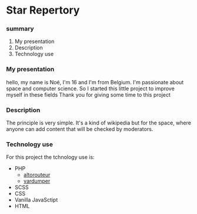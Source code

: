 # Star Repertory


### summary

1. My presentation 
2. Description 
3. Technology use

### My presentation

hello, my name is Noé, I'm 16 and I'm from Belgium. I'm passionate about space and computer science. So I started this little project to improve myself in these fields Thank you for giving some time to this project

### Description 

The principle is very simple. It's a kind of wikipedia but for the space, where anyone can add content that will be checked by moderators.

### Technology use
 
 For this project the tchnology use is:
+ PHP
    - [altorouteur](https://packagist.org/packages/altorouter/altorouter) 
    - [vardumper](https://packagist.org/packages/symfony/var-dumper)
+ SCSS
+ CSS
+ Vanilla JavaSctipt
+ HTML
